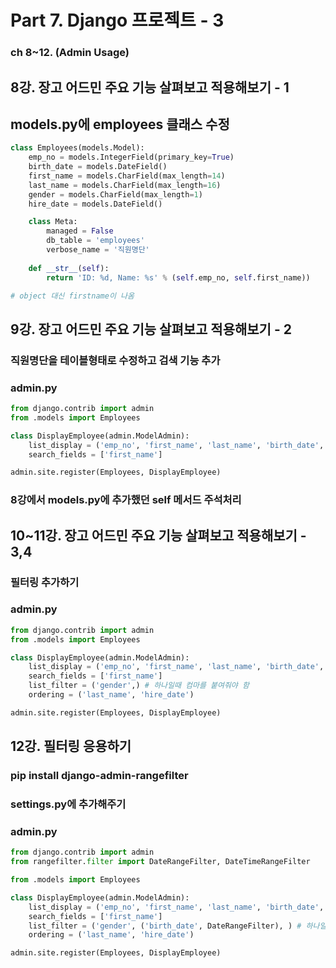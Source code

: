 # Part 7. Django 프로젝트 - 3
### ch 8~12. (Admin Usage)
## 8강. 장고 어드민 주요 기능 살펴보고 적용해보기 - 1
## models.py에 employees 클래스 수정
```python
class Employees(models.Model):
    emp_no = models.IntegerField(primary_key=True)
    birth_date = models.DateField()
    first_name = models.CharField(max_length=14)
    last_name = models.CharField(max_length=16)
    gender = models.CharField(max_length=1)
    hire_date = models.DateField()

    class Meta:
        managed = False
        db_table = 'employees'
        verbose_name = '직원명단'
    
    def __str__(self):
        return 'ID: %d, Name: %s' % (self.emp_no, self.first_name))

# object 대신 firstname이 나옴 
```

## 9강. 장고 어드민 주요 기능 살펴보고 적용해보기 - 2
### 직원명단을 테이블형태로 수정하고 검색 기능 추가
### admin.py
```python
from django.contrib import admin
from .models import Employees

class DisplayEmployee(admin.ModelAdmin):
    list_display = ('emp_no', 'first_name', 'last_name', 'birth_date', 'gender', 'hire_date')
    search_fields = ['first_name']

admin.site.register(Employees, DisplayEmployee)


```

### 8강에서 models.py에 추가했던 __self__ 메서드 주석처리


## 10~11강. 장고 어드민 주요 기능 살펴보고 적용해보기 - 3,4
### 필터링 추가하기
### admin.py
```python
from django.contrib import admin
from .models import Employees

class DisplayEmployee(admin.ModelAdmin):
    list_display = ('emp_no', 'first_name', 'last_name', 'birth_date', 'gender', 'hire_date')
    search_fields = ['first_name']
    list_filter = ('gender',) # 하나일때 컴마를 붙여줘야 함
    ordering = ('last_name', 'hire_date')

admin.site.register(Employees, DisplayEmployee)


```

## 12강. 필터링 응용하기
### pip install django-admin-rangefilter
### settings.py에 추가해주기

### admin.py
```python
from django.contrib import admin
from rangefilter.filter import DateRangeFilter, DateTimeRangeFilter

from .models import Employees

class DisplayEmployee(admin.ModelAdmin):
    list_display = ('emp_no', 'first_name', 'last_name', 'birth_date', 'gender', 'hire_date')
    search_fields = ['first_name']
    list_filter = ('gender', ('birth_date', DateRangeFilter), ) # 하나일때 컴마를 붙여줘야 함
    ordering = ('last_name', 'hire_date')

admin.site.register(Employees, DisplayEmployee)


```


<!--stackedit_data:
eyJoaXN0b3J5IjpbNzI3MjE3MjMzXX0=
-->